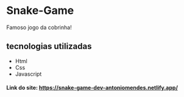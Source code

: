 # Snake-Game
Famoso jogo da cobrinha!
<h2>tecnologias utilizadas</h2>
<ul>
    <li>Html</li>
    <li>Css</li>
    <li>Javascript</li>
</ul>
<h4>Link do site: <a href="https://snake-game-dev-antoniomendes.netlify.app/" target="_blank">https://snake-game-dev-antoniomendes.netlify.app/</a></h4>

